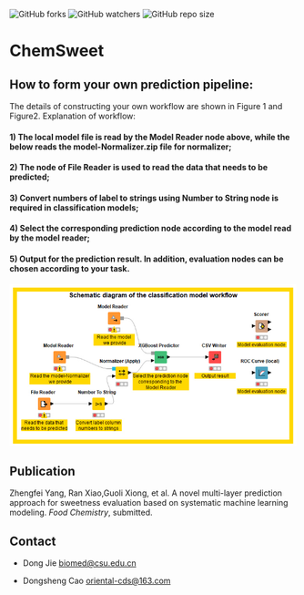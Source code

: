 ![GitHub forks](https://img.shields.io/github/forks/ifyoungnet/ChemSweet.svg?style=social)
![GitHub watchers](https://img.shields.io/github/watchers/ifyoungnet/ChemSweet.svg?style=social)
![GitHub repo size](https://img.shields.io/github/repo-size/ifyoungnet/ChemSweet.svg)

# ChemSweet
## How to form your own prediction pipeline:
The details of constructing your own workflow are shown in Figure 1 and Figure2. 
Explanation of workflow: 
#### 1) The local model file is read by the Model Reader node above, while the below reads the model-Normalizer.zip file for normalizer; 
#### 2) The node of File Reader is used to read the data that needs to be predicted; 
#### 3) Convert numbers of label to strings using Number to String node is required in classification models; 
#### 4) Select the corresponding prediction node according to the model read by the model reader;
#### 5) Output for the prediction result. In addition, evaluation nodes can be chosen according to your task.

![image](https://github.com/ifyoungnet/ChemSweet/blob/main/Figure%201.jpg)

## Publication
Zhengfei Yang, Ran Xiao,Guoli Xiong, et al. A novel multi-layer prediction approach for sweetness evaluation based on systematic machine learning modeling. *Food Chemistry*, submitted.

## Contact
  
  * Dong Jie <biomed@csu.edu.cn> 

  * Dongsheng Cao <oriental-cds@163.com>
